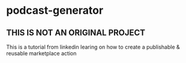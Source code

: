 # podcast-generator

## THIS IS NOT AN ORIGINAL PROJECT

This is a tutorial from linkedin learing on how to create a publishable & reusable marketplace action 
